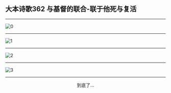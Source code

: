 
## 大本诗歌362 与基督的联合-联于他死与复活
        
<div id="aplayer0"></div>

---

<img alt="0" data-original="/data/d0362/0.png">

---

<img alt="1" data-original="/data/d0362/1.png">

---

<img alt="2" data-original="/data/d0362/2.png">

---

<img alt="3" data-original="/data/d0362/3.png">

---

<p style="text-align: center">到底了...</p>

<script src="/js/dist-view.js"></script>

<script>
MAIN.id = 'd0362';
        
const ap0 = new APlayer({
    container: document.getElementById('aplayer0'),
    volume: 1,
    loop: 'none',
    preload: 'none',
    audio: [{
        name: '大本诗歌362.mp3',
        artist: '大本诗歌',
        url: 'https://res.wx.qq.com/voice/getvoice?mediaid=MzI0NTk3MDM5M18yMjQ3NDkxOTM3',
        cover: '/favicon'
    }]
});
</script>
